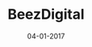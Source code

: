 ---
layout: project
title: 'BeezDigital'
caption: Plaque PVC - Comment utiliser la batterie Peebeez ?
description: >
  Design Print - Illustration et présentation du mode d'utilisation de la batterie nomade - BAT avec Adobe Id
date: '04-01-2017'
image: 
  path: /assets/img/works/cover-peebeez-plv.jpg
  srcset: 
    1920w: /assets/img/works/cover-peebeez-plv.jpg
    960w:  /assets/img/works/cover-peebeez-plv@0,5x.jpg
    480w:  /assets/img/works/cover-peebeez-plv@0,25x.jpg

links:
  - title: Voir le site officiel Peebeez
    url: https://peebeez.com/
sitemap: false

---